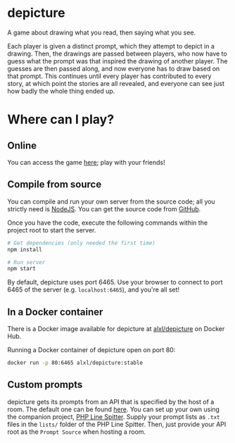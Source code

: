 # depicture
A game about drawing what you read, then saying what you see.

Each player is given a distinct prompt, which they attempt to depict in a drawing. Then, the drawings are passed between players, who now have to guess what the prompt was that inspired the drawing of another player. The guesses are then passed along, and now everyone has to draw based on that prompt. This continues until every player has contributed to every story, at which point the stories are all revealed, and everyone can see just how badly the whole thing ended up.

# Where can I play?
## Online
You can access the game [here](https://depicture.itsalxl.com); play with your friends!
## Compile from source
You can compile and run your own server from the source code; all you strictly need is [NodeJS](https://nodejs.org/). You can get the source code from [GitHub](https://github.com/ItsAlxl/depicture).

Once you have the code, execute the following commands within the project root to start the server.
```sh
# Get dependencies (only needed the first time)
npm install

# Run server
npm start
```
By default, depicture uses port 6465. Use your browser to connect to port 6465 of the server (e.g. `localhost:6465`), and you're all set!

## In a Docker container
There is a Docker image available for depicture at [alxl/depicture](https://hub.docker.com/repository/docker/alxl/depicture) on Docker Hub.

Running a Docker container of depicture open on port 80:

```sh
docker run -p 80:6465 alxl/depicture:stable
```

## Custom prompts
depicture gets its prompts from an API that is specified by the host of a room. The default one can be found [here](https://itsalxl.com/depicture-words/). You can set up your own using the companion project, [PHP Line Spitter](https://github.com/ItsAlxl/PHP-Line-Spitter). Supply your prompt lists as `.txt` files in the `lists/` folder of the PHP Line Spitter. Then, just provide your API root as the `Prompt Source` when hosting a room.